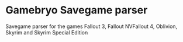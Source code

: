 # Gamebryo Savegame parser

Savegame parser for the games Fallout 3, Fallout NVFallout 4, Oblivion, Skyrim and Skyrim Special Edition
